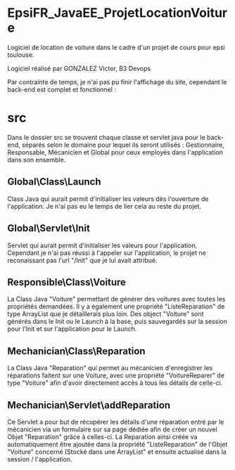 # EpsiFR_JavaEE_ProjetLocationVoiture
Logiciel de location de voiture dans le cadre d'un projet de cours pour epsi toulouse.


Logiciel réalisé par GONZALEZ Victor, B3 Devops


Par contrainte de temps, je n'ai pas pu finir l'affichage du site, cependant le back-end est complet et fonctionnel :

# src

Dans le dossier src se trouvent chaque classe et servlet java pour le back-end, séparés selon le domaine pour lequel ils seront utilisés : Gestionnaire, Responsable, Mécanicien et Global pour ceux employés dans l'application dans son ensemble.

## Global\Class\Launch
Class Java qui aurait permit d'initialiser les valeurs dès l'ouverture de l'application. Je n'ai pas eu le temps de lier cela au reste du projet.

## Global\Servlet\Init
Servlet qui aurait permit d'initialiser les valeurs pour l'application. Cependant je n'ai pas réussi à l'appeler sur l'application, le projet ne reconaissant pas l'url "/Init" que je lui avait attribué.

## Responsible\Class\Voiture
La Class Java "Voiture" permettant de générer des voitures avec toutes les propriétés demandées. Il y a également une propriété "ListeReparation" de type ArrayList<Reparation> que je détaillerais plus loin.
Des object "Voiture" sont générés dans le Init ou le Launch à la base, puis sauvegardés sur la session pour l'Init et sur l'application pour le Launch.
  
## Mechanician\Class\Reparation
La Class Java "Reparation" qui permet au mécanicien d'enregistrer les réparations faitent sur une Voiture, avec une propriété "VoitureReparer" de type "Voiture" afin d'avoir directement accès à tous les détails de celle-ci.

## Mechanician\Servlet\addReparation
Ce Servlet a pour but de récupérer les détails d'une réparation entré par le mécanicien via un formulaire sur sa page dédiée afin de créer un nouvel Objet "Reparation" grâce à celles-ci. La Reparation ainsi créée va automatiquement être ajoutée dans la propriété "ListeReparation" de l'Objet "Voiture" concerné (Stocké dans une ArrayList" et ensuite actualisé dans la session / l'application.
